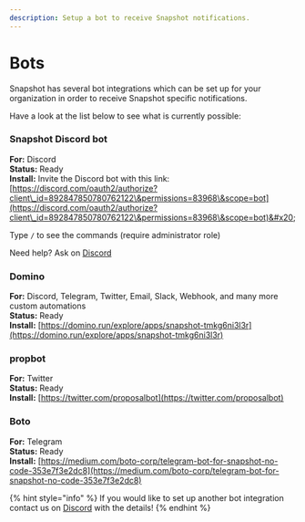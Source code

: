 ```yaml
---
description: Setup a bot to receive Snapshot notifications.
---
```


# Bots

Snapshot has several bot integrations which can be set up for your organization in order to receive Snapshot specific notifications.

Have a look at the list below to see what is currently possible:

### Snapshot Discord bot

**For:** Discord\
**Status:** Ready\
**Install:**  Invite the Discord bot with this link: [https://discord.com/oauth2/authorize?client\_id=892847850780762122\&permissions=83968\&scope=bot](https://discord.com/oauth2/authorize?client\_id=892847850780762122\&permissions=83968\&scope=bot)&#x20;

Type `/` to see the commands (require administrator role)

Need help? Ask on [Discord](https://discord.gg/snapshot)  &#x20;

### Domino

**For:** Discord, Telegram, Twitter, Email, Slack, Webhook, and many more custom automations\
**Status:** Ready\
**Install:** [https://domino.run/explore/apps/snapshot-tmkg6ni3l3r](https://domino.run/explore/apps/snapshot-tmkg6ni3l3r)

### propbot

**For:** Twitter\
**Status:** Ready\
**Install:** [https://twitter.com/proposalbot](https://twitter.com/proposalbot)

### Boto

**For:** Telegram\
**Status:** Ready\
**Install:** [https://medium.com/boto-corp/telegram-bot-for-snapshot-no-code-353e7f3e2dc8](https://medium.com/boto-corp/telegram-bot-for-snapshot-no-code-353e7f3e2dc8)

{% hint style="info" %}
If you would like to set up another bot integration contact us on [Discord](https://discord.snapshot.org) with the details!
{% endhint %}
